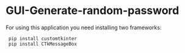 # GUI-Generate-random-password

For using this application you need installing two frameworks:

<code> pip install customtkinter </code>   
<code> pip install CTkMessageBox </code>
